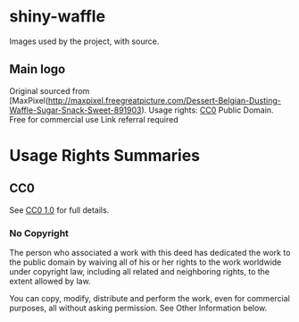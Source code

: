 # shiny-waffle
Images used by the project, with source.

## Main logo
Original sourced from [MaxPixel(http://maxpixel.freegreatpicture.com/Dessert-Belgian-Dusting-Waffle-Sugar-Snack-Sweet-891903).
Usage rights:
[CC0](https://creativecommons.org/publicdomain/zero/1.0/deed.en) Public Domain.
Free for commercial use
Link referral required


# Usage Rights Summaries
## CC0
See [CC0 1.0](https://creativecommons.org/publicdomain/zero/1.0/deed.en) for full details.
### No Copyright
The person who associated a work with this deed has dedicated the work to the public domain by waiving all of his or her rights to the work worldwide under copyright law, including all related and neighboring rights, to the extent allowed by law.

You can copy, modify, distribute and perform the work, even for commercial purposes, all without asking permission. See Other Information below.
